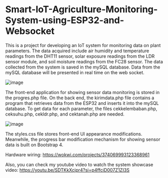 # Smart-IoT-Agriculture-Monitoring-System-using-ESP32-and-Websocket

This is a project for developing an IoT system for monitoring data on plant parameters. The data acquired include air humidity and temperature readings from the DHT11 sensor, solar exposure readings from the LDR sensor module, and soil moisture readings from the FC28 sensor. The data collected from the system is saved in the mySQL database. Data from the mySQL database will be presented in real time on the web socket.

![image](https://github.com/rendychristiann/iot-agriculture-monitoring/assets/78911479/f91768d7-6fac-43c4-9f6b-f10503c769ce)

The front-end application for showing sensor data monitoring is stored in the progres.php file. On the back end, the kirimdata.php file contains a program that retrieves data from the ESP32 and inserts it into the mySQL database. To get data for each parameter, the files cekkelembaban.php, ceksuhu.php, cekldr.php, and cektanah.php are needed.

![image](https://github.com/rendychristiann/iot-agriculture-monitoring/assets/78911479/2b940fdb-acda-43e8-9d60-dadaff851096)

The styles.css file stores front-end UI appearance modifications. Meanwhile, the progress bar modification mechanism for showing sensor data is built on Bootstrap 4.

Hardware wiring: https://wokwi.com/projects/374069993123368961

Also, you can check my youtube video to watch the system showcase video: https://youtu.be/SDTKkXcjpr4?si=p4ffciD007Z1ZI3S
